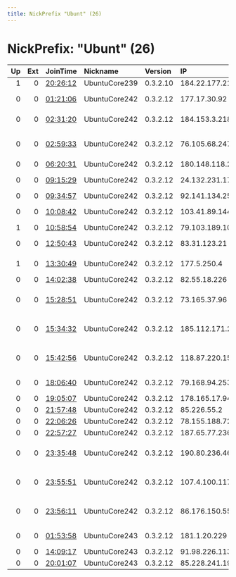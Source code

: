 ```yaml
---
title: NickPrefix "Ubunt" (26)
---
```


# NickPrefix: "Ubunt" (26)

|   Up |   Ext | JoinTime                                                                                            | Nickname      | Version   | IP              | AS                                       | CC   |   ORp |   Dirp | OS    | Contact   |   eFamMembers |
|-----:|------:|:----------------------------------------------------------------------------------------------------|:--------------|:----------|:----------------|:-----------------------------------------|:-----|------:|-------:|:------|:----------|--------------:|
|    1 |     0 | [20:26:12](https://metrics.torproject.org/rs.html#details/E0468ABFC6B1D1CFAB7DCCE3094C50213AB367D5) | UbuntuCore239 | 0.3.2.10  | 184.22.177.218  | AIS Fibre                                | th   | 36941 |      0 | Linux | None      |             1 |
|    0 |     0 | [01:21:06](https://metrics.torproject.org/rs.html#details/804C856772583F3C33B4B6445B2D862D2AB8F59D) | UbuntuCore242 | 0.3.2.12  | 177.17.30.92    | TELEFu00D4NICA BRASIL S.A                | br   | 46471 |      0 | Linux | None      |             1 |
|    0 |     0 | [02:31:20](https://metrics.torproject.org/rs.html#details/275B3BC81C9C9B4AF23B8CA802074379363F4594) | UbuntuCore242 | 0.3.2.12  | 184.153.3.218   | Time Warner Cable Internet LLC           | us   | 33119 |      0 | Linux | None      |             1 |
|    0 |     0 | [02:59:33](https://metrics.torproject.org/rs.html#details/86A39F23282F423921622181E621F3DD8839B8DF) | UbuntuCore242 | 0.3.2.12  | 76.105.68.247   | Comcast Cable Communications, LLC        | us   | 42941 |      0 | Linux | None      |             1 |
|    0 |     0 | [06:20:31](https://metrics.torproject.org/rs.html#details/0ECBD727C754A6636A8A351686EE4503235C82BC) | UbuntuCore242 | 0.3.2.12  | 180.148.118.246 | TrustPower Ltd                           | nz   | 43817 |      0 | Linux | None      |             1 |
|    0 |     0 | [09:15:29](https://metrics.torproject.org/rs.html#details/0C9E5218D7D4D04B2807FA3992FD433A61F7BEB8) | UbuntuCore242 | 0.3.2.12  | 24.132.231.178  | Liberty Global Operations B.V.           | nl   | 45468 |      0 | Linux | None      |             1 |
|    0 |     0 | [09:34:57](https://metrics.torproject.org/rs.html#details/733D6ABF493AEB267E7B8858670991A4E78B17C5) | UbuntuCore242 | 0.3.2.12  | 92.141.134.251  | Orange                                   | fr   | 42987 |      0 | Linux | None      |             1 |
|    0 |     0 | [10:08:42](https://metrics.torproject.org/rs.html#details/E6AC618C3FA3DBD9F8144BC86EC00B9BB2A000B6) | UbuntuCore242 | 0.3.2.12  | 103.41.89.144   | CtrlS Datacenters Ltd.                   | in   | 33373 |      0 | Linux | None      |             1 |
|    1 |     0 | [10:58:54](https://metrics.torproject.org/rs.html#details/ACC485FAE5D9DE0A4C45BBC3877BF2A07BEF1FB6) | UbuntuCore242 | 0.3.2.12  | 79.103.189.108  | Forthnet                                 | gr   | 46635 |      0 | Linux | None      |             1 |
|    0 |     0 | [12:50:43](https://metrics.torproject.org/rs.html#details/AD32B9564DFCFD25312D4FDEFAC01B2F6049B5B9) | UbuntuCore242 | 0.3.2.12  | 83.31.123.21    | Orange Polska Spolka Akcyjna             | pl   | 45447 |      0 | Linux | None      |             1 |
|    1 |     0 | [13:30:49](https://metrics.torproject.org/rs.html#details/107FD489B3FADCE943687FA6F59056AD0D046EB5) | UbuntuCore242 | 0.3.2.12  | 177.5.250.4     | Brasil Telecom S/A - Filial Distrito Fed | br   | 45449 |      0 | Linux | None      |             1 |
|    0 |     0 | [14:02:38](https://metrics.torproject.org/rs.html#details/A7CB9A0DD2B966D1F28D1D4B2EED058BD9829087) | UbuntuCore242 | 0.3.2.12  | 82.55.18.226    | Telecom Italia                           | it   | 40811 |      0 | Linux | None      |             1 |
|    0 |     0 | [15:28:51](https://metrics.torproject.org/rs.html#details/3E9ABE65F351026F6A446E96C841D69DA7C1D257) | UbuntuCore242 | 0.3.2.12  | 73.165.37.96    | Comcast Cable Communications, LLC        | us   | 37785 |      0 | Linux | None      |             1 |
|    0 |     0 | [15:34:32](https://metrics.torproject.org/rs.html#details/EB6B751BB7F404B6B1A8EB390B83B15D8AC1B336) | UbuntuCore242 | 0.3.2.12  | 185.112.171.202 | Pishgaman Toseeh Fanavari Etelaat Va Ert | ir   | 42765 |      0 | Linux | None      |             1 |
|    0 |     0 | [15:42:56](https://metrics.torproject.org/rs.html#details/0DE78747E872A5354E14366D499BC9391EE42B4B) | UbuntuCore242 | 0.3.2.12  | 118.87.220.154  | Jupiter Telecommunications Co., Ltd.     | jp   | 43661 |      0 | Linux | None      |             1 |
|    0 |     0 | [18:06:40](https://metrics.torproject.org/rs.html#details/1268E7F578A868F615C63D5F411A4CBB51098864) | UbuntuCore242 | 0.3.2.12  | 79.168.94.253   | Nos Comunicacoes, S.A.                   | pt   | 33129 |      0 | Linux | None      |             1 |
|    0 |     0 | [19:05:07](https://metrics.torproject.org/rs.html#details/6467BEEC3EBF8782273394BF4B16B9CACF3E22D7) | UbuntuCore242 | 0.3.2.12  | 178.165.17.94   | Maxnet Telecom, Ltd                      | ua   | 42203 |      0 | Linux | None      |             1 |
|    0 |     0 | [21:57:48](https://metrics.torproject.org/rs.html#details/2B47CEEAA79C1486367DF366DD108BA4620FC76C) | UbuntuCore242 | 0.3.2.12  | 85.226.55.2     | Telenor Norge AS                         | se   | 37995 |      0 | Linux | None      |             1 |
|    0 |     0 | [22:06:26](https://metrics.torproject.org/rs.html#details/658342C8EF018F0ED0B810A11778FA54F2C17CFF) | UbuntuCore242 | 0.3.2.12  | 78.155.188.72   | LLC Balttelecom                          | ru   | 46301 |      0 | Linux | None      |             1 |
|    0 |     0 | [22:57:27](https://metrics.torproject.org/rs.html#details/1CEC6776A2B63C9A99BC0F292445F7BA52E2C695) | UbuntuCore242 | 0.3.2.12  | 187.65.77.236   | CLARO S.A.                               | br   | 40311 |      0 | Linux | None      |             1 |
|    0 |     0 | [23:35:48](https://metrics.torproject.org/rs.html#details/E5AEF9D5D7C2080A09FA80893F586CDD2FCB7DA9) | UbuntuCore242 | 0.3.2.12  | 190.80.236.46   | Compau00F1u00EDa Dominicana de Telu00    | do   | 33257 |      0 | Linux | None      |             1 |
|    0 |     0 | [23:55:51](https://metrics.torproject.org/rs.html#details/8D861C4F1533A6EA9476B108F32C47E3F864FBEE) | UbuntuCore242 | 0.3.2.12  | 107.4.100.117   | Comcast Cable Communications, LLC        | us   | 34783 |      0 | Linux | None      |             1 |
|    0 |     0 | [23:56:11](https://metrics.torproject.org/rs.html#details/47D736928A0011F17ACC766BA130B1E1C3573739) | UbuntuCore242 | 0.3.2.12  | 86.176.150.55   | British Telecommunications PLC           | gb   | 33471 |      0 | Linux | None      |             1 |
|    0 |     0 | [01:53:58](https://metrics.torproject.org/rs.html#details/F6685D3C3CA5E92A1D8F6C9C63A7E6FBC48AB75B) | UbuntuCore243 | 0.3.2.12  | 181.1.20.229    | Telecom Argentina S.A.                   | ar   | 38903 |      0 | Linux | None      |             1 |
|    0 |     0 | [14:09:17](https://metrics.torproject.org/rs.html#details/12063C7E5CFD84F5FB6407D45CE995CAC434791D) | UbuntuCore243 | 0.3.2.12  | 91.98.226.113   | Pars Online PJS                          | ir   | 34747 |      0 | Linux | None      |             1 |
|    0 |     0 | [20:01:07](https://metrics.torproject.org/rs.html#details/2A7B23795FF9859794129FD9EA7FCAE4536C314D) | UbuntuCore243 | 0.3.2.12  | 85.228.241.191  | Telenor Norge AS                         | se   | 44263 |      0 | Linux | None      |             1 |
